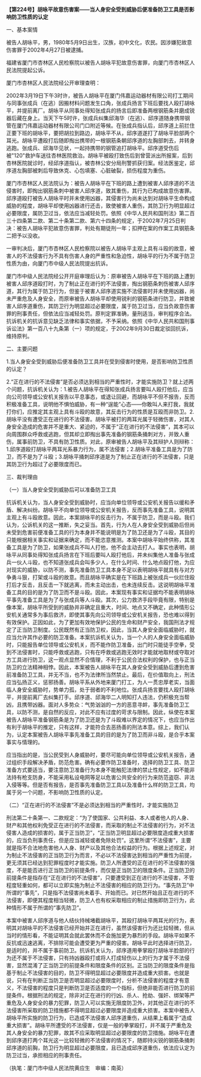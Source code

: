 **【第224号】胡咏平故意伤害案——当人身安全受到威胁后便准备防卫工具是否影响防卫性质的认定**

一、基本案情

被告人胡咏平，男，1980年5月9日出生，汉族，初中文化，农民。因涉嫌犯故意伤害罪于2002年4月27日被逮捕。

福建省厦门市杏林区人民检察院以被告人胡咏平犯故意伤害罪，向厦门市杏林区人民法院提起公诉。

厦门市杏林区人民法院经公开审理查明：

2002年3月19日下午3时许，被告人胡咏平在厦门伟嘉运动器材有限公司打工期间与同事张成兵（在逃）因搬材料问题发生口角，张成兵扬言下班后要找人殴打胡咏平，并提前离厂。胡咏平从同事处得知张成兵的扬言后即准备两根钢筋条并磨成锐器后藏在身上。当天下午5时许，张成兵纠集邱海华（在逃）、邱序道随身携带钢管在厦门伟嘉运动器材有限公司门口附近等候。在张成兵指认后，邱序道上前拦住正要下班的胡咏平，要把胡拉到路边，胡咏平不从，邱序道遂打了胡咏平脸部两个耳光。胡咏平遭殴打后随即掏出携带的一根钢筋条朝邱序道的左胸部刺去，并转身逃跑。张成兵、邱海华见状，一起持携带的钢管追打胡咏平。邱序道受伤后被"120"救护车送往杏林医院救治。胡咏平被殴打致伤后到曾营派出所报案，后到杏林医院就诊时，经邱序道指认，被杏林公安分局刑警抓获归案。经法医鉴定，邱序道左胸部被刺后导致休克、心包填塞、心脏破裂，损伤程度为重伤。

厦门市杏林区人民法院认为：被告人胡咏平在下班的路上遭到被害人邱序道的不法侵害时，即掏出钢筋条刺中被害人邱序道，致其重伤，其行为已构成故意伤害罪。邱序道殴打被告人胡咏平时并未使用凶器，其侵害行为尚未达到对胡咏平生命构成威胁的程度，胡咏平却使用凶器进行还击，致使被害人重伤，其防卫行为明显超过必要限度，属防卫过当，依法应当减轻处罚。依照《中华人民共和国刑法》第二百三十四条第二款、第二十条第二款、第六十四条的规定，于2002年7月25日判决：被告人胡咏平犯故意伤害罪，判处有期徒刑一年；扣押在案的作案工具钢筋条二把予以没收。

一审判决后，厦门市杏林区人民检察院以被告人胡咏平主观上具有斗殴的故意，被害人的不法侵害行为不具有伤害人身的严重性和急迫性，胡咏平的行为不属于防卫性质为由，向厦门市中级人民法院提出抗诉。

厦门市中级人民法院经公开开庭审理后认为：原审被告人胡咏平在下班的路上遭到被害人邱序道殴打时，为了制止正在进行的不法侵害，掏出钢筋条刺伤被害人邱序道，其行为属于防卫行为，但鉴于被害人邱序道实施不法侵害时并未使用凶器，尚未严重危及人身安全，而原审被告人胡咏平却使用锐利的钢筋条进行防卫，并致被害人邱序道重伤，其防卫行为明显超过必要限度，属于防卫过当，应当负故意伤害罪的刑事责任，但依法应当减轻处罚。原判定罪准确，量刑适当，审判程序合法。抗诉机关的抗诉意见缺乏法律和事实依据，不予采纳。依照《中华人民共和国刑事诉讼法》第一百八十九条第（一）项的规定，于2002年9月30日裁定驳回抗诉，维持原判。

二、主要问题

1.当人身安全受到威胁后便准备防卫工具并在受到侵害时使用，是否影响防卫性质的认定？

2.“正在进行的不法侵害”是否必须达到相当的严重性时，才能实施防卫？就上述两个问题，抗诉机关认为：1.被告人胡咏平在得知张成兵扬言要叫人殴打他后，应当向公司领导或公安机关报告以平息事态，或退让回避，而胡咏平不但不报告，反而积极准备工具，说明他不惧怕威胁，有一种“逞能”心态——你敢叫人来打我，我就打你们，应推定其主观上具有斗殴的故意，其反击行为的性质是互殴而非防卫。2.胡咏平没有遭受正在进行的不法侵害。胡咏平被打的两耳光属于轻微伤害，对其人身安全造成的危害并不是重大、紧迫的，不属于"正在进行的不法侵害”，其本可以向周围群众呼救或逃跑，但其却立即掏出事先准备的钢筋条捅刺对方，并致人重伤，属事前防卫，不具有防卫性质。对此，原审被告人胡咏平及其辩护人则辩称：1.邱序道殴打胡咏平两耳光系暴力行为，属不法侵害；2.胡咏平准备工具是为了防卫，而不是为了斗殴；3.胡咏平捅刺邱序道是为了制止正在进行的不法侵害，只是其防卫行为超过了必要限度而已。

三、裁判理由

（一）当人身安全受到威胁后可以准备防卫工具

抗诉机关认为，当人身安全受到威胁时，应当向单位领导或公安机关报告以缓和矛盾、解决纠纷。胡咏平不向单位领导或公安机关报告，反而事先准备工具，说明其主观上有斗殴故意。因此，本案胡咏平的反击行为，不属于防卫，而是斗殴。我们认为，公诉机关的这一推断，失之妥当。首先，行为人在人身安全受到威胁后但尚未受到危害前便准备工具的行为本身并不能说明是为了防卫还是为了斗殴，其目的只能根据相关事实和证据来确定，而不能恣意推测。本案中胡咏平始终供称，其准备工具是为了防卫，如果张成兵不叫人打他，他不会主动去打人。事实也表明，胡咏平从同事处得知张成兵扬言在下班后要叫人殴打他后，并未纠集他人准备与张成兵一伙人斗殴，也不知道张成兵会叫多少人，在什么时间、什么地点殴打他，为应对现实的威胁，以防不测，事先准备防卫工具本身不足以表明胡咏平就具有与对方争勇斗狠，打架或斗殴的故意。而且胡咏平确实是在下班路上被张成兵一伙拦住殴打后才反击，且反击一下就逃离，而未主动出击，也未连续反击。这说明胡咏平准备工具的目的是为了防卫而不是斗殴。因此，本案现有事实和证据均不能表明胡咏平事先准备工具是为了与张成兵等人斗殴。其次，公力救济手段毕竟有限，特别是像本案，胡咏平所受到的威胁并非确定且重大，时间、地点又不确定，此种情形公安机关通常多为事后救济，即使其事先向公司领导或公安机关报告，恐也难以得到有效保护。正因如此，为了更加有效地保护公民的生命和财产安全，我国刑法才规定了正当防卫制度。公民既然有正当防卫权，因此，当其人身安全面临威胁时，就应当允许其作必要的防卫准备。本案抗诉机关认为，当一个人的人身安全面临威胁时，只能报告单位领导或公安机关，而不能作防卫准备，出门时只能徒手空拳，受到不法侵害时，只能呼救或逃跑，只有在呼救或逃跑无效时才能就地取材或夺取对方工具进行防卫，这一观点显然不合情理，不利于公民合法权利的保护，也与正当防卫的立法精神相悖。因此，本案被告人胡咏平在其人身安全受到威胁后遭到危害前准备防卫工具，并无不当，也不为法律所当然禁止。最后，在价值取向上，刑法应当弘扬正义，惩邪扬善。胡咏平系从外地来厦门打工，为人一贯忠厚老实，当面临人身安全威胁时，势单力孤，处于弱者的不利地位。张成兵扬言要找人殴打胡咏平，并提前离厂去纠集打手。邱序道、邱海华二人明知打人违法，仍积极充当帮凶，且携带凶器。面对人多势众：气势汹汹的一方的恶意寻衅，事先准备防卫工具，以防不测，是自然的反应，对此不应有过度的苛求与限制。因此，纵使在本案被告人胡咏平准备钢筋条是为了防卫还是为了斗殴难以界定的情况下，也应当作出有利于胡咏平的推定，只有这样，才能符合去恶扬善的刑法本意。综上，我们认为，认定本案被告人胡咏平事先准备工具的目的是为了防卫而非斗殴，是合乎本案事实与情理的。

应当指出的是，当公民受到人身威胁时，要尽可能向单位领导或公安机关报告，通过组织手段解决矛盾，防范危害。确有必要作防卫准备时，选择的防卫工具、防卫准备方式要适当，要注意防卫准备行为本身不能触犯法律的禁止性规定，如不能非法持有枪支防身，不能采用私设电网等足以危害公共安全的行为来防范盗窃、非法入侵等等。但是否有报告，是否事先准备防卫工具以及准备什么样的防卫工具，均属于另一个问题，不影响防卫性质的认定。

（二）“正在进行的不法侵害”不是必须达到相当的严重性时，才能实施防卫

刑法第二十条第一、二款规定：“为了使国家、公共利益、本人或者他人的人身、财产和其他权利免受正在进行的不法侵害，而采取的制止不法侵害的行为，对不法侵害人造成的损害的，属于正当防卫”，“正当防卫明显超过必要限度造成重大损害的，应当负刑事责任，但是应当减轻或者免除处罚”。这里所谓“不法侵害”，主要就是指不合法地危害他人人身、财产以及其他合法权益的行为。根据上述规定，对为制止不法侵害的正当防卫行为而言，不必以不法侵害达到相当的严重性为前提，更无须其已经达到犯罪程度时才能实施。防卫人所遭受的正在进行的不法侵害的强度，不是能否进行正当防卫的前提条件，而仅是正当防卫的限度条件。正当防卫的前提条件是指存在“正在进行的不法侵害”，只要遭受到正在进行的不法侵害，不管程度轻重如何，都可以立即实施为制止不法侵害的相应的防卫行为。“事先防卫”中所谓的“事先”，只是指不法侵害尚未着手、开始而已。对已然开始且正在进行的不法侵害，即便其程度相当轻微，防卫人也有权采取相应的制止措施即防卫行为，此种情形不属于所谓的“事先防卫”。

本案中被害人邱序道与他人结伙持械堵截胡咏平，其殴打胡咏平两耳光的行为，表明其对胡咏平的不法侵害已经开始并正在进行，虽然该侵害行为还比较轻微，但从当时的情形看，不能证明其会就此罢休而不会施加更为暴烈的手段。胡咏平如果不反抗或迅速逃离，不排除可能会遭受更为严重的侵害。胡咏平此时选择进行防卫，是适时的，并不属于事前防卫。抗诉机关认为，邱序道用拳掌殴打胡咏半脸部的行为还不属于不法侵害，只有持凶器殴打或将人打成轻伤以上的行为才属于不法侵害，显然混淆了正当防卫的前提条件和限度条件的区别。正当防卫的限度条件是指基于制止不法侵害的目的，防卫不得明显超过必要限度并造成重大损害。也就是说，只有在判断正当防卫是否明显超过必要限度时，分析不法侵害的程度才有意义，不法侵害的程度只是判断防卫是否适度的一个指标，但绝非能否进行防卫的前提条件。根据刑法的规定，除非对正在进行的行凶、杀人、抢劫、强奸、绑架等严重危及人身安全的暴力犯罪，防卫人可以实施无限度防卫外，对其他正在进行的不法侵害所采取的防卫措施都不得明显超过必要限度并造成重大损害。本案中被告人胡咏平所实施的防卫行为，已造成不法侵害人邱序道重伤，从结果上看属于“造成重大损害”。胡咏平所遭受的不法侵害，仅是一般的拳掌殴打，并不属于严重危及其人身安全的暴力犯罪，故其不应采取明显超过必要限度的防卫措施。胡咏平在遭到邱序道打两个耳光这一比较轻微的不法侵害的情况下，随即持尖锐的钢筋条捅刺邱序道的前胸，防卫行为明显超过必要限度，且已造成邱序道重伤，依法应认定为防卫过当，承担相应的刑事责任。

（执笔：厦门市中级人民法院黄应生　审编：南英）